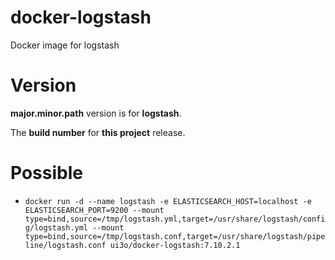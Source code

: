 # docker-logstash
Docker image for logstash

# Version

**major.minor.path** version is for **logstash**.

The **build number** for **this project** release. 

# Possible
*  `docker run -d --name logstash -e ELASTICSEARCH_HOST=localhost -e ELASTICSEARCH_PORT=9200 --mount type=bind,source=/tmp/logstash.yml,target=/usr/share/logstash/config/logstash.yml --mount type=bind,source=/tmp/logstash.conf,target=/usr/share/logstash/pipeline/logstash.conf ui3o/docker-logstash:7.10.2.1`
